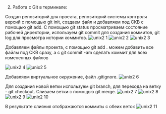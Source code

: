 2. Работа с Git в терминале:

Создан репозиторий для проекта, репозиторий системы контроля версий с помощью git init, создаем файл и добавляем под СКВ с помощью git add.
С помощью git status просматриваем состояние рабочей директории, используем git commit для создания коммитов, git log для просмотра истории коммитов.
![unix2 1](https://user-images.githubusercontent.com/91433112/141869304-923ea844-656a-4a06-8341-0f495e3e2adf.png)
![unix2 2](https://user-images.githubusercontent.com/91433112/141869303-591b2028-b5fd-4b94-979d-fe37f3509caf.png)
![unix2 3](https://user-images.githubusercontent.com/91433112/141869302-eb57eaa5-e90b-418d-8c48-8665c64d83ed.png)

Добавляем файлы проекта, с помощью git add . можем добавить все файлы под СКВ сразу, а с git commit -am сделать коммит для всех измененных файлов

![unix2 4](https://user-images.githubusercontent.com/91433112/141869301-fa3d5486-998c-4823-9c68-e7d253f9b477.png)
![unix2 5](https://user-images.githubusercontent.com/91433112/141869298-6bcd856b-0d5b-483c-abae-6cf8bd870513.png)

Добавляем виртуальное окружение, файл .gitignore.
![unix2 6](https://user-images.githubusercontent.com/91433112/141869297-f5cc016f-53f4-4c93-ae27-e5b43e09f4e1.png)

Для создания новой ветки используем git branch, для перехода на ветку - git checkout. Сливаем ветки с помощью git merge.
![unix2 7](https://user-images.githubusercontent.com/91433112/141869296-ad481658-7a50-4d67-b19c-07e499af49cd.png)
![unix2 8](https://user-images.githubusercontent.com/91433112/141869293-f4469fd3-8f42-4798-bdae-eb102971701b.png)
![unix2 9](https://user-images.githubusercontent.com/91433112/141869292-3dbfb56f-c484-4177-9e4d-cac1f67821c5.png)
![unix2 10](https://user-images.githubusercontent.com/91433112/141869290-6ddaa1b9-0129-4eef-bbc2-f070dfd47dfd.png)

В результате слияния отображаются коммиты с обеих веток
![unix2 11](https://user-images.githubusercontent.com/91433112/141869294-3aa39f04-8f0c-4b13-aa27-607d4206561e.png)
